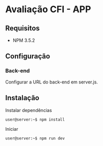 
# Avaliação CFI - APP

## Requisitos

* NPM 3.5.2

## Configuração

### Back-end

Configurar a URL do back-end em server.js.

## Instalação

Instalar dependências

```console
user@server:~$ npm install
```

Iniciar 

```console
user@server:~$ npm run dev
```

